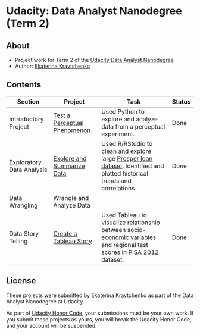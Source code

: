 # Udacity: Data Analyst Nanodegree (Term 2)

## About
- Project work for Term 2 of the [Udacity Data Analyst Nanodegree](https://classroom.udacity.com/nanodegrees/nd002/)
- Author: [Ekaterina Kravtchenko](https://github.com/eskrav)

## Contents

Section | Project | Task | Status |
--- | --- | --- | ---
Introductory Project | [Test a Perceptual Phenomenon](./perceptual-phenomenon) | Used Python to explore and analyze data from a perceptual experiment. | Done 
Exploratory Data Analysis | [Explore and Summarize Data](./explore-and-summarize) | Used R/RStudio to clean and explore large [Prosper loan dataset](https://www.kaggle.com/jschnessl/prosperloans). Identified and plotted historical trends and correlations. | Done
Data Wrangling | Wrangle and Analyze Data | |
Data Story Telling | [Create a Tableau Story](./tableau-story) | Used Tableau to visualize relationship between socio-economic variables and regional test scores in PISA 2012 dataset. | Done

## License

These projects were submitted by Ekaterina Kravtchenko as part of the Data Analyst Nanodegree at Udacity.

As part of [Udacity Honor Code](https://udacity.zendesk.com/hc/en-us/articles/210667103-What-is-the-Udacity-Honor-Code-), your submissions must be your own work. If you submit these projects as yours, you will break the Udacity Honor Code, and your account will be suspended.
